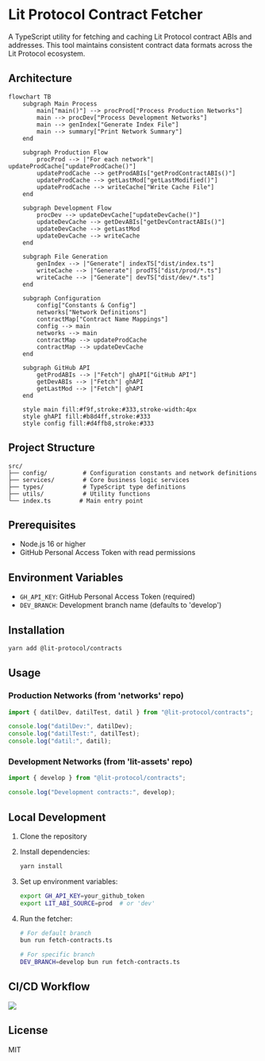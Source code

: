 # Lit Protocol Contract Fetcher

A TypeScript utility for fetching and caching Lit Protocol contract ABIs and addresses. This tool maintains consistent contract data formats across the Lit Protocol ecosystem.

## Architecture

```mermaid
flowchart TB
    subgraph Main Process
        main["main()"] --> procProd["Process Production Networks"]
        main --> procDev["Process Development Networks"]
        main --> genIndex["Generate Index File"]
        main --> summary["Print Network Summary"]
    end

    subgraph Production Flow
        procProd --> |"For each network"| updateProdCache["updateProdCache()"]
        updateProdCache --> getProdABIs["getProdContractABIs()"]
        updateProdCache --> getLastMod["getLastModified()"]
        updateProdCache --> writeCache["Write Cache File"]
    end

    subgraph Development Flow
        procDev --> updateDevCache["updateDevCache()"]
        updateDevCache --> getDevABIs["getDevContractABIs()"]
        updateDevCache --> getLastMod
        updateDevCache --> writeCache
    end

    subgraph File Generation
        genIndex --> |"Generate"| indexTS["dist/index.ts"]
        writeCache --> |"Generate"| prodTS["dist/prod/*.ts"]
        writeCache --> |"Generate"| devTS["dist/dev/*.ts"]
    end

    subgraph Configuration
        config["Constants & Config"]
        networks["Network Definitions"]
        contractMap["Contract Name Mappings"]
        config --> main
        networks --> main
        contractMap --> updateProdCache
        contractMap --> updateDevCache
    end

    subgraph GitHub API
        getProdABIs --> |"Fetch"| ghAPI["GitHub API"]
        getDevABIs --> |"Fetch"| ghAPI
        getLastMod --> |"Fetch"| ghAPI
    end

    style main fill:#f9f,stroke:#333,stroke-width:4px
    style ghAPI fill:#b8d4ff,stroke:#333
    style config fill:#d4ffb8,stroke:#333
```

## Project Structure

```
src/
├── config/          # Configuration constants and network definitions
├── services/        # Core business logic services
├── types/           # TypeScript type definitions
├── utils/           # Utility functions
└── index.ts        # Main entry point
```

## Prerequisites

- Node.js 16 or higher
- GitHub Personal Access Token with read permissions

## Environment Variables

- `GH_API_KEY`: GitHub Personal Access Token (required)
- `DEV_BRANCH`: Development branch name (defaults to 'develop')

## Installation

```bash
yarn add @lit-protocol/contracts
```

## Usage

### Production Networks (from 'networks' repo)

```typescript
import { datilDev, datilTest, datil } from "@lit-protocol/contracts";

console.log("datilDev:", datilDev);
console.log("datilTest:", datilTest);
console.log("datil:", datil);
```

### Development Networks (from 'lit-assets' repo)

```typescript
import { develop } from "@lit-protocol/contracts";

console.log("Development contracts:", develop);
```

## Local Development

1. Clone the repository
2. Install dependencies:
   ```bash
   yarn install
   ```
3. Set up environment variables:
   ```bash
   export GH_API_KEY=your_github_token
   export LIT_ABI_SOURCE=prod  # or 'dev'
   ```
4. Run the fetcher:

   ```bash
   # For default branch
   bun run fetch-contracts.ts

   # For specific branch
   DEV_BRANCH=develop bun run fetch-contracts.ts
   ```

## CI/CD Workflow

![](https://www.plantuml.com/plantuml/png/TP6nSl8m48HxFSMLvf-11p35Ju0KAI0COM1I2ljiYyWdpKaYuUqZ2Po9YtIQtTMdqzx2USa-z5haWoWFhDeM6Kw6FnfjFkT2DL0Cwk5cyVy4V8S4nIwuRY9GEuHYZzOuvGtVOAsSbRvA5jMg4UKRUdYcgs93FPA7esGbpnhTdRraILKtHc-aeea0o7SRmv04k2Vd-SbqiyRhzDyejiRhA0N5QmJoA9EL8VLhnc1XQsgSNHn8gc4PQ2xA5ugzQ1t1DYQHAfN6BlU1eC7uoMbboBEil9jv1vPD_RSRntsOBHAoz3Z5BsiuklqbKLUcxvNFhwTkOTL9QeUQTk6iLHIVTDmArZzLlQFBtrk6ti8HsIaJ1mSOQ0y9af_r0UGDR7UReQUjoPIqF2rlS99CYjgX7-UD5Oju3ht-1W00)

## License

MIT
